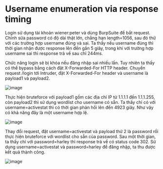 # Username enumeration via response timing
Login sử dụng tài khoản wiener:peter và dùng BurpSuite để bắt request. Chỉnh sửa password có độ dài thật lớn, chẳng hạn length=1056, sau đó thử với các trường hợp username đúng và sai. Ta thấy nếu username đúng thì thời gian nhận được response lên đến gần 5 giây, trong khi với trường hợp username sai thì response trả về sau chỉ 244ms.

Chức năng login sẽ bị khóa nếu đăng nhập sai nhiều lần. Tuy nhiên ta thấy có thể bypass bằng cách đặt X-Forwarded-For HTTP header.
Chuyển request /login tới Intruder, đặt X-Forwarded-For header và username là payload1 và payload2. 

![image](https://user-images.githubusercontent.com/103978452/201521614-72fadc79-0959-4419-9848-a90fc828a348.png)

Thực hiện bruteforce với payload1 gồm các địa chỉ IP từ 1.1.1.1 đến 1.1.1.255, còn payload2 thì sử dụng wordlist cho username có sẵn. Ta thấy chỉ có với username=activestat thì có thời gian phản hồi lên đến 4923 giây. Như vậy có khả năng đây là một username hợp lệ.

![image](https://user-images.githubusercontent.com/103978452/201521542-ba0337e2-2036-4b61-b76a-18b00fda1760.png)

Thay đổi request, đặt username=activestat và payload thứ 2 là password rồi thực hiện bruteforce với wordlist cho sẵn của password. Sau một thời gian, ta thấy chỉ với password=harley thì response trả về có status code 302. Sử dụng username=activestat và password=harley để đăng nhập, ta thu được kết quả thành công.

![image](https://user-images.githubusercontent.com/103978452/201522030-81ba90a5-a7cf-415a-bcbd-558c78133c42.png)
